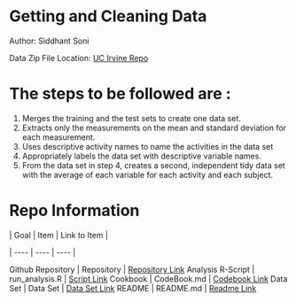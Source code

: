 # Getting and Cleaning Data

Author: Siddhant Soni

Data Zip File Location: [UC Irvine Repo](https://d396qusza40orc.cloudfront.net/getdata%2Fprojectfiles%2FUCI%20HAR%20Dataset.zip "Clicking will download the data")


# The steps to be followed are :
1. Merges the training and the test sets to create one data set.
2. Extracts only the measurements on the mean and standard deviation for each measurement.
3. Uses descriptive activity names to name the activities in the data set
4. Appropriately labels the data set with descriptive variable names.
5. From the data set in step 4, creates a second, independent tidy data set with the average of each variable for each activity and each      subject.

# Repo Information

| Goal | Item | Link to Item |

| ---- | ---- | ---- |

Github Repository | Repository | [Repository Link](https://github.com/thespacewalker/datasciencecoursera/blob/master/Getting%20and%20cleaning%20data%20project)
Analysis R-Script | run_analysis.R | [Script Link](https://github.com/thespacewalker/datasciencecoursera/blob/master/Getting%20and%20cleaning%20data%20project/run_analysis.R)
Cookbook | CodeBook.md | [Codebook Link](https://github.com/thespacewalker/datasciencecoursera/blob/master/Getting%20and%20cleaning%20data%20project/CodeBook.md)
Data Set |  Data Set | [Data Set Link](https://github.com/thespacewalker/datasciencecoursera/blob/master/Getting%20and%20cleaning%20data%20project/tidyData.txt)
README | README.md | [Readme Link](https://github.com/thespacewalker/datasciencecoursera/blob/master/Getting%20and%20cleaning%20data%20project/README.md)




